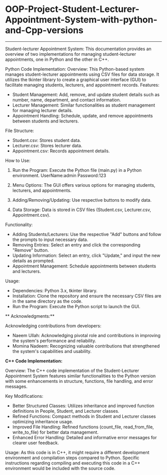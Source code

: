 # OOP-Project-Student-Lecturer-Appointment-System-with-python-and-Cpp-versions
-------------------------------------------------------------------------------
Student-lecturer Appointment System:
This documentation provides an overview of two implementations for managing student-lecturer appointments, one in Python and 
the other in C++.

Python Code Implementation:
Overview:
This Python-based system manages student-lecturer appointments using CSV files for data storage. It utilizes the tkinter library to create
a graphical user interface (GUI) to facilitate managing students, lecturers, and appointment records.
Features:
- Student Management:
Add, remove, and update student details such as number, name, department, and contact information.
- Lecturer Management:
Similar functionalities as student management for managing lecturer details.
- Appointment Handling:
Schedule, update, and remove appointments between students and lecturers.

File Structure:
- Student.csv:
  Stores student data.
- Lecturer.csv:
  Stores lecturer data.
- Appointment.csv:
  Records appointment details.
  
How to Use:
1. Run the Program:
Execute the Python file (main.py) in a Python environment.
UserName:admin   Password:123

3. Menu Options:
 The GUI offers various options for managing students, lecturers, and appointments.
4. Adding/Removing/Updating:
Use respective buttons to modify data.
5. Data Storage:
 Data is stored in CSV files (Student.csv, Lecturer.csv, Appointment.csv).

Functionality:
- Adding Students/Lecturers:
Use the respective "Add" buttons and follow the prompts to input necessary data.
- Removing Entries:
Select an entry and click the corresponding "Remove" button.
- Updating Information:
Select an entry, click "Update," and input the new details as prompted.
- Appointment Management:
 Schedule appointments between students and lecturers.

Usage:
- Dependencies:
 Python 3.x, tkinter library.
- Installation:
 Clone the repository and ensure the necessary CSV files are in the same directory as the code.
- Run the Program:
Execute the Python script to launch the GUI.

** Acknowledgments:**

Acknowledging contributions from developers:
- Naeem Ullah:
 Acknowledging pivotal role and contributions in improving the system's performance and reliability.
- Momina Nadeem:
Recognizing valuable contributions that strengthened the system's capabilities and usability.



**C++ Code Implementation:**

Overview:
The C++ code implementation of the Student-Lecturer Appointment System features similar functionalities to the 
Python version with some enhancements in structure, functions, file handling, and error messages.

Key Modifications:
- Better Structured Classes:
Utilizes inheritance and improved function definitions in People, Student, and Lecturer classes.
- Refined Functions:
Compact methods in Student and Lecturer classes optimizing inheritance usage.
- Improved File Handling:
Refined functions (count_file, read_from_file, write_to_file) for better data management.
- Enhanced Error Handling: 
Detailed and informative error messages for clearer user feedback.

Usage:
As this code is in C++, it might require a different development environment and compilation steps compared to Python.
Specific instructions regarding compiling and executing this code in a C++ environment would be included with the source code.

